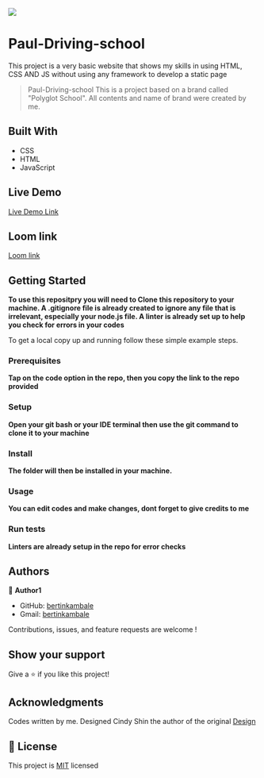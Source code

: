 ![](https://img.shields.io/badge/Microverse-blueviolet)

# Paul-Driving-school
This project is a very basic website that shows my skills in using HTML, CSS AND JS without using any framework to develop a static page

> Paul-Driving-school
> This is a project based on a brand called "Polyglot School". All contents and name of brand were created by me.

## Built With

- CSS
- HTML
- JavaScript

## Live Demo

[Live Demo Link](https://bertinkambale.github.io/Driving-school-capstone/)

## Loom link

[Loom link]()

## Getting Started

**To use this repositpry you will need to Clone this repository to your machine. A .gitignore file is already created to ignore any file that is irrelevant, especially your node.js file. A linter is already set up to help you check for errors in your codes**

To get a local copy up and running follow these simple example steps.

### Prerequisites
**Tap on the code option in the repo, then you copy the link to the repo provided**
### Setup
**Open your git bash or your IDE terminal then use the git command to clone it to your machine**
### Install
**The folder will then be installed in your machine.**
### Usage
**You can edit codes and make changes, dont forget to give credits to me**
### Run tests
**Linters are already setup in the repo for error checks**

## Authors

👤 **Author1**

- GitHub: [bertinkambale](https://github.com/bertinkambale)
- Gmail: [bertinkambale](bertinkambale@gmail.com)


Contributions, issues, and feature requests are welcome !

## Show your support

Give a ⭐️ if you like this project!

## Acknowledgments

Codes written by me. Designed Cindy Shin the author of the original [Design](https://www.behance.net/gallery/29845175/CC-Global-Summit-2015)

## 📝 License

This project is [MIT](LICENSE) licensed
